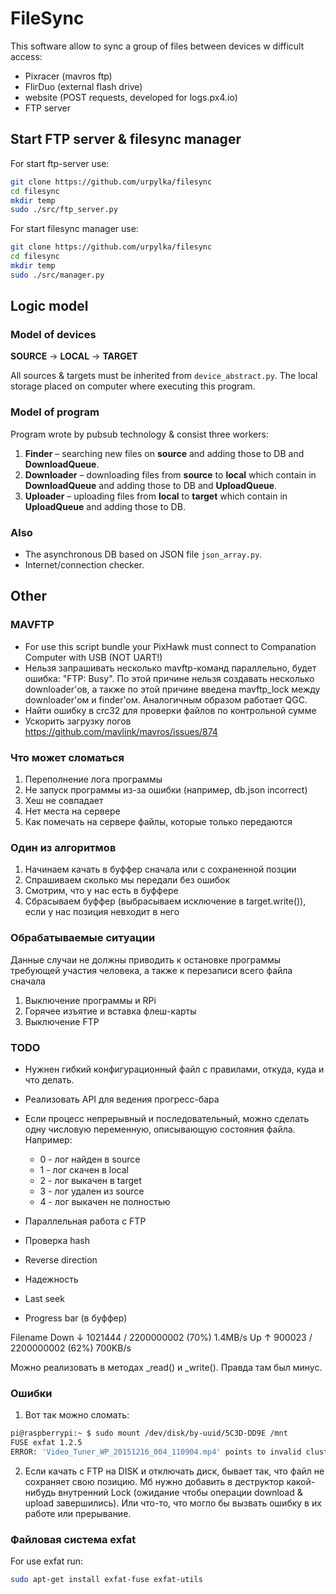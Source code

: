 # FileSync

This software allow to sync a group of files between devices w difficult access:

* Pixracer (mavros ftp)
* FlirDuo (external flash drive)
* website (POST requests, developed for logs.px4.io)
* FTP server

## Start FTP server & filesync manager

For start ftp-server use:

```bash
git clone https://github.com/urpylka/filesync
cd filesync
mkdir temp
sudo ./src/ftp_server.py
```

For start filesync manager use:

```bash
git clone https://github.com/urpylka/filesync
cd filesync
mkdir temp
sudo ./src/manager.py
```

## Logic model

### Model of devices

**SOURCE** -> **LOCAL** -> **TARGET**

All sources & targets must be inherited from `device_abstract.py`.
The local storage placed on computer where executing this program.

### Model of program

Program wrote by pubsub technology & consist three workers:

1. **Finder** – searching new files on **source** and adding those to DB and **DownloadQueue**.
2. **Downloader** – downloading files from **source** to **local** which contain in **DownloadQueue** and adding those to DB and **UploadQueue**.
3. **Uploader** – uploading files from **local** to **target** which contain in **UploadQueue** and adding those to DB.

### Also

* The asynchronous DB based on JSON file `json_array.py`.
* Internet/connection checker.

## Other

### MAVFTP

* For use this script bundle your PixHawk must connect to Companation Computer with USB (NOT UART!)
* Нельзя запрашивать несколько mavftp-команд параллельно, будет ошибка: "FTP: Busy". По этой причине нельзя создавать несколько downloader'ов, а также по этой причине введена mavftp_lock между downloader'ом и finder'ом. Аналогичным образом работает QGC.
* Найти ошибку в crc32 для проверки файлов по контрольной сумме
* Ускорить загрузку логов https://github.com/mavlink/mavros/issues/874

### Что может сломаться

1. Переполнение лога программы
2. Не запуск программы из-за ошибки (например, db.json incorrect)
3. Хеш не совпадает
4. Нет места на сервере
5. Как помечать на сервере файлы, которые только передаются

### Один из алгоритмов

1. Начинаем качать в буффер сначала или с сохраненной позции
2. Спрашиваем сколько мы передали без ошибок
3. Смотрим, что у нас есть в буффере
4. Сбрасываем буффер (выбрасываем исключение в target.write()), если у нас позиция невходит в него

### Обрабатываемые ситуации

Данные случаи не должны приводить к остановке программы требующей участия человека, а также к перезаписи всего файла сначала

1. Выключение программы и RPi
2. Горячее изъятие и вставка флеш-карты
3. Выключение FTP

### TODO

* Нужнен гибкий конфигурационный файл с правилами, откуда, куда и что делать.
* Реализовать API для ведения прогресс-бара
* Если процесс непрерывный и последовательный, можно сделать одну числовую переменную, описывающую состояния файла. Например:
  * 0 - лог найден в source
  * 1 - лог скачен в local
  * 2 - лог выкачен в target
  * 3 - лог удален из source
  * 4 - лог выкачен не полностью

* Параллельная работа с FTP
* Проверка hash
* Reverse direction
* Надежность
* Last seek
* Progress bar (в буффер)

Filename
Down ↓ 1021444 / 2200000002 (70%) 1.4MB/s
Up   ↑  900023 / 2200000002 (62%) 700KB/s

Можно реализовать в методах _read() и _write(). Правда там был минус.

### Ошибки

1. Вот так можно сломать:

```bash
pi@raspberrypi:~ $ sudo mount /dev/disk/by-uuid/5C3D-DD9E /mnt
FUSE exfat 1.2.5
ERROR: 'Video_Tuner_WP_20151216_004_110904.mp4' points to invalid cluster 0.
```

2. Если качать с FTP на DISK и отключать диск, бывает так, что файл не сохраняет свою позицию. Мб нужно добавить в деструктор какой-нибудь внутренний Lock (ожидание чтобы операции download & upload завершились). Или что-то, что могло бы вызвать ошибку в их работе или прерывание.

### Файловая система exfat

For use exfat run:

```bash
sudo apt-get install exfat-fuse exfat-utils
```
